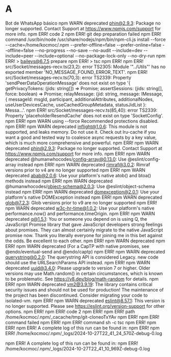 # A
Bot de WhatsApp básico 
npm WARN deprecated phin@2.9.3: Package no longer supported. Contact Support at https://www.npmjs.com/support for more info.
npm ERR! code 2
npm ERR! git dep preparation failed
npm ERR! command /usr/bin/node /usr/share/nodejs/npm/bin/npm-cli.js install --force --cache=/home/kocmoc/.npm --prefer-offline=false --prefer-online=false --offline=false --no-progress --no-save --no-audit --include=dev --include=peer --include=optional --no-package-lock-only --no-dry-run
npm ERR! > baileys@6.7.5 prepare
npm ERR! > tsc
npm ERR! 
npm ERR! src/Socket/messages-recv.ts(23,2): error TS2305: Module '"../Utils"' has no exported member 'NO_MESSAGE_FOUND_ERROR_TEXT'.
npm ERR! src/Socket/messages-recv.ts(70,3): error TS2339: Property 'sendPeerDataOperationMessage' does not exist on type '{ getPrivacyTokens: (jids: string[]) => Promise<BinaryNode>; assertSessions: (jids: string[], force: boolean) => Promise<boolean>; relayMessage: (jid: string, message: IMessage, { messageId: msgId, participant, additionalAttributes, additionalNodes, useUserDevicesCache, useCachedGroupMetadata, statusJidList }: Messa...'.
npm ERR! src/Socket/messages-recv.ts(85,40): error TS2339: Property 'placeholderResendCache' does not exist on type 'SocketConfig'.
npm ERR! npm WARN using --force Recommended protections disabled.
npm ERR! npm WARN deprecated inflight@1.0.6: This module is not supported, and leaks memory. Do not use it. Check out lru-cache if you want a good and tested way to coalesce async requests by a key value, which is much more comprehensive and powerful.
npm ERR! npm WARN deprecated phin@2.9.3: Package no longer supported. Contact Support at https://www.npmjs.com/support for more info.
npm ERR! npm WARN deprecated @humanwhocodes/config-array@0.13.0: Use @eslint/config-array instead
npm ERR! npm WARN deprecated rimraf@3.0.2: Rimraf versions prior to v4 are no longer supported
npm ERR! npm WARN deprecated abab@2.0.6: Use your platform's native atob() and btoa() methods instead
npm ERR! npm WARN deprecated @humanwhocodes/object-schema@2.0.3: Use @eslint/object-schema instead
npm ERR! npm WARN deprecated domexception@2.0.1: Use your platform's native DOMException instead
npm ERR! npm WARN deprecated glob@7.2.3: Glob versions prior to v9 are no longer supported
npm ERR! npm WARN deprecated w3c-hr-time@1.0.2: Use your platform's native performance.now() and performance.timeOrigin.
npm ERR! npm WARN deprecated q@1.5.1: You or someone you depend on is using Q, the JavaScript Promise library that gave JavaScript developers strong feelings about promises. They can almost certainly migrate to the native JavaScript promise now. Thank you literally everyone for joining me in this bet against the odds. Be excellent to each other.
npm ERR! npm WARN deprecated 
npm ERR! npm WARN deprecated (For a CapTP with native promises, see @endo/eventual-send and @endo/captp)
npm ERR! npm WARN deprecated querystring@0.2.0: The querystring API is considered Legacy. new code should use the URLSearchParams API instead.
npm ERR! npm WARN deprecated uuid@3.4.0: Please upgrade  to version 7 or higher.  Older versions may use Math.random() in certain circumstances, which is known to be problematic.  See https://v8.dev/blog/math-random for details.
npm ERR! npm WARN deprecated vm2@3.9.19: The library contains critical security issues and should not be used for production! The maintenance of the project has been discontinued. Consider migrating your code to isolated-vm.
npm ERR! npm WARN deprecated eslint@8.57.1: This version is no longer supported. Please see https://eslint.org/version-support for other options.
npm ERR! npm ERR! code 2
npm ERR! npm ERR! path /home/kocmoc/.npm/_cacache/tmp/git-cloneoTxYAv
npm ERR! npm ERR! command failed
npm ERR! npm ERR! command sh -c tsc
npm ERR! 
npm ERR! npm ERR! A complete log of this run can be found in:
npm ERR! npm ERR!     /home/kocmoc/.npm/_logs/2024-10-27T22_41_24_570Z-debug-0.log

npm ERR! A complete log of this run can be found in:
npm ERR!     /home/kocmoc/.npm/_logs/2024-10-27T22_41_10_969Z-debug-0.log
